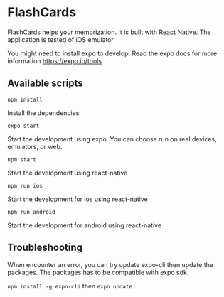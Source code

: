 # FlashCards

FlashCards helps your memorization. It is built with React Native.
The application is tested of iOS emulator

You might need to install expo to develop. Read the expo docs for more information <https://expo.io/tools>

## Available scripts

`npm install`

Install the dependencies

`expo start`

Start the development using expo. You can choose run on real devices, emulators, or web.

`npm start`

Start the development using react-native

`npm run ios`

Start the development for ios using react-native

`npm run android`

Start the development for android using react-native

## Troubleshooting

When encounter an error, you can try update expo-cli then update the packages. The packages has to be compatible with expo sdk.

`npm install -g expo-cli` then `expo update`

